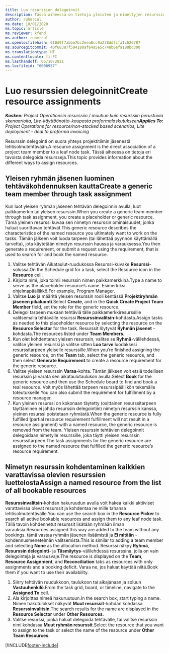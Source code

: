 ```yaml
---
title: Luo resurssien delegoinnit
description: Tässä aiheessa on tietoja yleisten ja nimettyjen resurssien delegointien luomisesta.
author: ruhercul
ms.date: 10/01/2020
ms.topic: article
ms.reviewer: kfend
ms.author: ruhercul
ms.openlocfilehash: 610d9f7abbe7bc2eea8cc9a238dd7cfa1c626787
ms.sourcegitcommit: 40f68387f594180af64a5e5c748b6efa188bd300
ms.translationtype: HT
ms.contentlocale: fi-FI
ms.lasthandoff: 05/10/2021
ms.locfileid: "6006957"
---
```

# <a name="create-resource-assignments"></a><span data-ttu-id="9983b-103">Luo resurssien delegoinnit</span><span class="sxs-lookup"><span data-stu-id="9983b-103">Create resource assignments</span></span>

<span data-ttu-id="9983b-104">_**Koskee:** Project Operationsin resurssiin / muuhun kuin resurssiin perustuvia skenaarioita, Lite-käyttöönotto-kaupasta proformalaskutukseen_</span><span class="sxs-lookup"><span data-stu-id="9983b-104">_**Applies To:** Project Operations for resource/non-stocked based scenarios, Lite deployment - deal to proforma invoicing_</span></span>


<span data-ttu-id="9983b-105">Resurssin delegointi on suora yhteys projektitiimin jäsenestä lehtisolmutehtävään.</span><span class="sxs-lookup"><span data-stu-id="9983b-105">A resource assignment is the direct association of a project team member to a leaf node task.</span></span> <span data-ttu-id="9983b-106">Tässä aiheessa on tietoja eri tavoista delegoida resursseja.</span><span class="sxs-lookup"><span data-stu-id="9983b-106">This topic provides information about the different ways to assign resources.</span></span>

## <a name="create-a-generic-team-member-through-task-assignment"></a><span data-ttu-id="9983b-107">Yleisen ryhmän jäsenen luominen tehtäväkohdennuksen kautta</span><span class="sxs-lookup"><span data-stu-id="9983b-107">Create a generic team member through task assignment</span></span>


<span data-ttu-id="9983b-108">Kun luot yleisen ryhmän jäsenen tehtävän delegoinnin avulla, luot paikkamerkin tai yleisen resurssin.</span><span class="sxs-lookup"><span data-stu-id="9983b-108">When you create a generic team member through task assignment, you create a placeholder or generic resource.</span></span> <span data-ttu-id="9983b-109">Tämä yleinen resurssi kuvaa sen nimetyn resurssin ominaisuudet, jonka haluat suorittavan tehtävät.</span><span class="sxs-lookup"><span data-stu-id="9983b-109">This generic resource describes the characteristics of the named resource you ultimately want to work on the tasks.</span></span> <span data-ttu-id="9983b-110">Tämän jälkeen voit luoda tarpeen (tai lähettää pyynnön käyttämällä tarvetta), jota käytetään nimetyn resurssin haussa ja varauksessa.</span><span class="sxs-lookup"><span data-stu-id="9983b-110">You then generate a requirement, or submit a request using the requirement, that is used to search for and book the named resource.</span></span>

1. <span data-ttu-id="9983b-111">Valitse tehtävän Aikataulut-ruudukossa Resurssi-kuvake **Resurssi**-solussa.</span><span class="sxs-lookup"><span data-stu-id="9983b-111">On the Schedule grid for a task, select the Resource icon in the **Resource** cell.</span></span>
2. <span data-ttu-id="9983b-112">Kirjoita nimi, joka toimii resurssin nimen paikkamerkkinä.</span><span class="sxs-lookup"><span data-stu-id="9983b-112">Type a name to serve as the placeholder resource’s name.</span></span> <span data-ttu-id="9983b-113">Esimerkiksi ohjelmapäällikkö.</span><span class="sxs-lookup"><span data-stu-id="9983b-113">For example, Program Manager.</span></span>
3. <span data-ttu-id="9983b-114">Valitse **Luo** ja määritä yleisen resurssin rooli kentässä **Projektiryhmän jäsenen pikaluonti**.</span><span class="sxs-lookup"><span data-stu-id="9983b-114">Select **Create**, and in the **Quick Create Project Team Member** field, set the role for the generic resource.</span></span>
4. <span data-ttu-id="9983b-115">Delegoi tarpeen mukaan tehtäviä tälle paikkamerkkiresurssille valitsemalla tehtävälle resurssi **Resurssinvalitsin**-kohdasta.</span><span class="sxs-lookup"><span data-stu-id="9983b-115">Assign tasks as needed to this placeholder resource by selecting the resource on the **Resource Selector** for the task.</span></span> <span data-ttu-id="9983b-116">Resurssit löytyvät **Ryhmän jäsenet** -kohdasta.</span><span class="sxs-lookup"><span data-stu-id="9983b-116">The resources listed under **Team Members**.</span></span>
5. <span data-ttu-id="9983b-117">Kun olet kohdentanut yleisen resurssin, valitse se **Ryhmä**-välilehdessä, valitse yleinen resurssi ja valitse sitten **Luo tarve** luodaksesi resurssitarpeen yleiselle resurssille.</span><span class="sxs-lookup"><span data-stu-id="9983b-117">When you’re finished assigning the generic resource, on the **Team** tab, select the generic resource, and then select **Generate Requirement** to create a resource requirement for the generic resource.</span></span>
6. <span data-ttu-id="9983b-118">Valitse yleisen resurssin **Varaa**-kohta. Tämän jälkeen voit etsiä todellisen resurssin ja varata sen aikataulutaulukon avulla.</span><span class="sxs-lookup"><span data-stu-id="9983b-118">Select **Book** for the generic resource and then use the Schedule board to find and book a real resource.</span></span> <span data-ttu-id="9983b-119">Voit myös lähettää tarpeen resurssipäällikön tekemälle toteutukselle.</span><span class="sxs-lookup"><span data-stu-id="9983b-119">You can also submit the requirement for fulfillment by a resource manager.</span></span>
7. <span data-ttu-id="9983b-120">Kun yleinen resurssi on kokonaan täytetty (osittainen resurssitarpeen täyttäminen ei johda resurssin delegointiin) nimetyn resurssin kanssa, yleinen resurssi poistetaan ryhmästä.</span><span class="sxs-lookup"><span data-stu-id="9983b-120">When the generic resource is fully fulfilled (partial resource requirement fulfillment will not result in a resource assignment) with a named resource, the generic resource is removed from the team.</span></span> <span data-ttu-id="9983b-121">Yleisen resurssin tehtävien delegoinnit delegoidaan nimetylle resurssille, joka täytti yleisen resurssin resurssitarpeen.</span><span class="sxs-lookup"><span data-stu-id="9983b-121">The task assignments for the generic resource are assigned to the named resource that fulfilled the generic resource’s resource requirement.</span></span>

## <a name="assign-a-named-resource-from-the-list-of-all-bookable-resources"></a><span data-ttu-id="9983b-122">Nimetyn resurssin kohdentaminen kaikkien varattavissa olevien resurssien luettelosta</span><span class="sxs-lookup"><span data-stu-id="9983b-122">Assign a named resource from the list of all bookable resources</span></span>

<span data-ttu-id="9983b-123">**Resurssinvalitsin**-kohdan hakuruudun avulla voit hakea kaikki aktiiviset varattavissa olevat resurssit ja kohdentaa ne mille tahansa lehtisolmutehtävälle.</span><span class="sxs-lookup"><span data-stu-id="9983b-123">You can use the search box in the **Resource Picker** to search all active bookable resources and assign them to any leaf node task.</span></span> <span data-ttu-id="9983b-124">Tällä tavoin kohdennetut resurssit lisätään ryhmään ilman varauksia.</span><span class="sxs-lookup"><span data-stu-id="9983b-124">Resources assigned this way are added to the team without any bookings.</span></span> <span data-ttu-id="9983b-125">tämä vastaa ryhmän jäsenen lisäämistä ja **Ei mitään** -kohdennusmenetelmän valitsemista.</span><span class="sxs-lookup"><span data-stu-id="9983b-125">This is similar to adding a team member and selecting **None** as the allocation method.</span></span> <span data-ttu-id="9983b-126">Resurssi näkyy **Ryhmä**, **Resurssin delegointi**- ja **Täsmäytys**-välilehdessä resurssina, jolla on vain delegointeja ja varausvaje.</span><span class="sxs-lookup"><span data-stu-id="9983b-126">The resource is displayed on the **Team**, **Resource Assignment**, and **Reconciliation** tabs as resources with only assignments and a booking deficit.</span></span> <span data-ttu-id="9983b-127">Varaa ne, jos haluat käyttää niitä.</span><span class="sxs-lookup"><span data-stu-id="9983b-127">Book them if you want to use their availability.</span></span>

1. <span data-ttu-id="9983b-128">Siirry tehtävän ruudukkoon, taulukoon tai aikajanaan ja soluun **Vastuuhenkilö**.</span><span class="sxs-lookup"><span data-stu-id="9983b-128">From the task grid, board, or timeline, navigate to the **Assigned To** cell.</span></span>
2. <span data-ttu-id="9983b-129">Ala kirjoittaa nimeä hakuruutuun.</span><span class="sxs-lookup"><span data-stu-id="9983b-129">In the search box, start typing a name.</span></span> <span data-ttu-id="9983b-130">Nimen hakutulokset näkyvät **Muut resurssit**-kohdan kohdassa **Resurssinvalitsin**.</span><span class="sxs-lookup"><span data-stu-id="9983b-130">The search results for the name are displayed in the **Resource Selector** under **Other Resources**.</span></span>
3. <span data-ttu-id="9983b-131">Valitse resurssi, jonka haluat delegoida tehtävälle, tai valitse resurssin nimi kohdassa **Muut ryhmän resurssit**.</span><span class="sxs-lookup"><span data-stu-id="9983b-131">Select the resource that you want to assign to the task or select the name of the resource under **Other Team Resources**.</span></span>


[!INCLUDE[footer-include](../includes/footer-banner.md)]